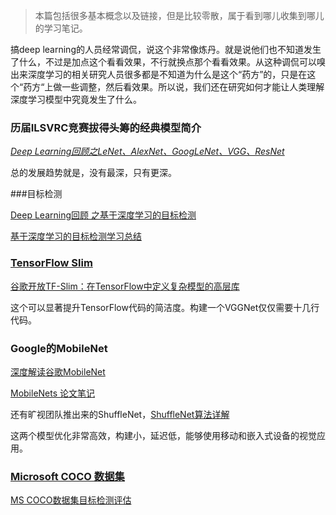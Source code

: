 > 本篇包括很多基本概念以及链接，但是比较零散，属于看到哪儿收集到哪儿的学习笔记。

搞deep learning的人员经常调侃，说这个非常像炼丹。就是说他们也不知道发生了什么，不过是加点这个看看效果，不行就换点那个看看效果。从这种调侃可以嗅出来深度学习的相关研究人员很多都是不知道为什么是这个“药方”的，只是在这个“药方“上做一些调整，然后看效果。所以说，我们还在研究如何才能让人类理解深度学习模型中究竟发生了什么。

### 历届ILSVRC竞赛拔得头筹的经典模型简介

[*Deep Learning回顾之LeNet、AlexNet、GoogLeNet、VGG、ResNet*](https://zhuanlan.zhihu.com/p/22094600)

总的发展趋势就是，没有最深，只有更深。



###目标检测

[Deep Learning回顾 之基于深度学习的目标检测](https://www.52ml.net/20287.html)

[基于深度学习的目标检测学习总结](http://blog.csdn.net/NNNNNNNNNNNNY/article/details/68483053)



  ### [TensorFlow Slim](https://github.com/tensorflow/tensorflow/tree/master/tensorflow/contrib/slim)

[谷歌开放TF-Slim：在TensorFlow中定义复杂模型的高层库](https://www.jiqizhixin.com/articles/2016-08-31-9)

这个可以显著提升TensorFlow代码的简洁度。构建一个VGGNet仅仅需要十几行代码。



### Google的MobileNet

[深度解读谷歌MobileNet](http://blog.csdn.net/T800GHB/article/details/78879612)

[MobileNets 论文笔记](http://blog.csdn.net/jesse_mx/article/details/70766871)

还有旷视团队推出来的ShuffleNet，[ShuffleNet算法详解](http://blog.csdn.net/u014380165/article/details/75137111)

这两个模型优化非常高效，构建小，延迟低，能够使用移动和嵌入式设备的视觉应用。



### [Microsoft COCO 数据集](http://blog.csdn.net/u012905422/article/details/52372755)

[MS COCO数据集目标检测评估](http://blog.csdn.net/u014734886/article/details/78831884)







